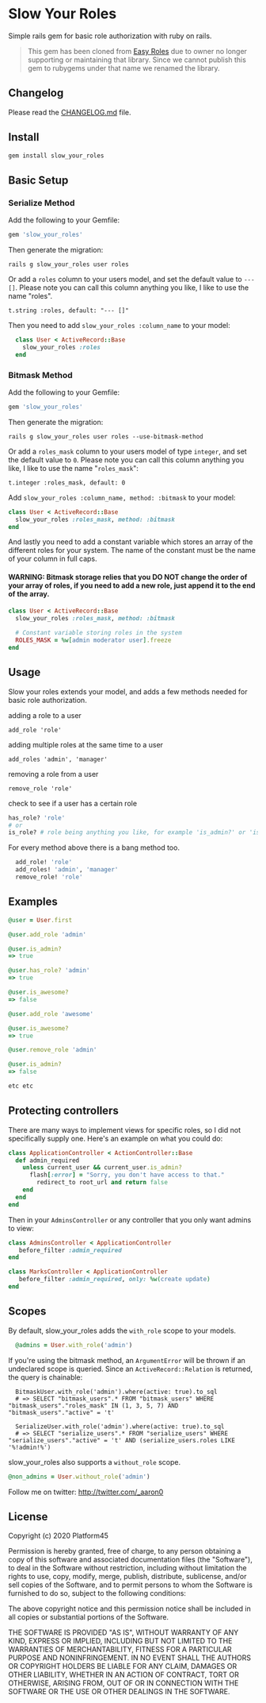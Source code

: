 # Slow Your Roles

Simple rails gem for basic role authorization with ruby on rails.

>This gem has been cloned from [Easy Roles](https://github.com/platform45/easy_roles) due to owner no longer supporting or maintaining that library. Since we cannot publish this gem to rubygems under that name we renamed the library.

## Changelog

Please read the [CHANGELOG.md](https://github.com/aarona/slow_your_roles/blob/master/CHANGELOG.md) file.

## Install

```ruby
gem install slow_your_roles
```

## Basic Setup

### Serialize Method

Add the following to your Gemfile:

```ruby
gem 'slow_your_roles'
```

Then generate the migration:

```
rails g slow_your_roles user roles
```

Or add a `roles` column to your users model, and set the default value to `--- []`. Please note you can call this column anything you like, I like to use the name "roles".

```
t.string :roles, default: "--- []"
```

Then you need to add `slow_your_roles :column_name` to your model:

```ruby
  class User < ActiveRecord::Base
    slow_your_roles :roles
  end
```

### Bitmask Method

Add the following to your Gemfile:

```ruby
gem 'slow_your_roles'
```

Then generate the migration:

```  
rails g slow_your_roles user roles --use-bitmask-method
```

Or add a `roles_mask` column to your users model of type `integer`, and set the default value to `0`. Please note you can call this column anything you like, I like to use the name "`roles_mask`":

```
t.integer :roles_mask, default: 0
```

Add `slow_your_roles :column_name, method: :bitmask` to your model:

```ruby
class User < ActiveRecord::Base
  slow_your_roles :roles_mask, method: :bitmask
end
```

And lastly you need to add a constant variable which stores an array of the different roles for your system. The name of the constant must be the name of your column in full caps.

#### WARNING: Bitmask storage relies that you DO NOT change the order of your array of roles, if you need to add a new role, just append it to the end of the array.

```ruby
class User < ActiveRecord::Base
  slow_your_roles :roles_mask, method: :bitmask
  
  # Constant variable storing roles in the system
  ROLES_MASK = %w[admin moderator user].freeze
end
```

## Usage

Slow your roles extends your model, and adds a few methods needed for basic role authorization.

adding a role to a user

```add_role 'role'```

adding multiple roles at the same time to a user

```add_roles 'admin', 'manager'```

removing a role from a user

```remove_role 'role'```

check to see if a user has a certain role

```ruby
has_role? 'role'
# or
is_role? # role being anything you like, for example 'is_admin?' or 'is_awesome?'
```

For every method above there is a bang method too.

```ruby
  add_role! 'role'
  add_roles! 'admin', 'manager'
  remove_role! 'role'
```

## Examples

```ruby
@user = User.first

@user.add_role 'admin'

@user.is_admin?
=> true

@user.has_role? 'admin'
=> true

@user.is_awesome?
=> false

@user.add_role 'awesome'

@user.is_awesome?
=> true

@user.remove_role 'admin'

@user.is_admin?
=> false

etc etc
```

## Protecting controllers

There are many ways to implement views for specific roles, so I did not specifically supply one. Here's an example on what you could do:

```ruby
class ApplicationController < ActionController::Base
  def admin_required
    unless current_user && current_user.is_admin?
      flash[:error] = "Sorry, you don't have access to that."
        redirect_to root_url and return false
    end
  end
end
```

Then in your `AdminsController` or any controller that you only want admins to view:

```ruby
class AdminsController < ApplicationController
   before_filter :admin_required
end

class MarksController < ApplicationController
   before_filter :admin_required, only: %w(create update)
end
```

## Scopes

By default, slow_your_roles adds the `with_role` scope to your models.

```ruby
  @admins = User.with_role('admin')
```

If you're using the bitmask method, an `ArgumentError` will be thrown if an undeclared scope is queried. Since an `ActiveRecord::Relation` is returned, the query is chainable:

```log
  BitmaskUser.with_role('admin').where(active: true).to_sql
  # => SELECT "bitmask_users".* FROM "bitmask_users" WHERE "bitmask_users"."roles_mask" IN (1, 3, 5, 7) AND "bitmask_users"."active" = 't'
  
  SerializeUser.with_role('admin').where(active: true).to_sql
  # => SELECT "serialize_users".* FROM "serialize_users" WHERE "serialize_users"."active" = 't' AND (serialize_users.roles LIKE '%!admin!%')
```

slow_your_roles also supports a `without_role` scope.

```ruby
@non_admins = User.without_role('admin')
```

Follow me on twitter: http://twitter.com/_aaron0

## License

Copyright (c) 2020 Platform45

Permission is hereby granted, free of charge, to any person obtaining
a copy of this software and associated documentation files (the
"Software"), to deal in the Software without restriction, including
without limitation the rights to use, copy, modify, merge, publish,
distribute, sublicense, and/or sell copies of the Software, and to
permit persons to whom the Software is furnished to do so, subject to
the following conditions:

The above copyright notice and this permission notice shall be
included in all copies or substantial portions of the Software.

THE SOFTWARE IS PROVIDED "AS IS", WITHOUT WARRANTY OF ANY KIND,
EXPRESS OR IMPLIED, INCLUDING BUT NOT LIMITED TO THE WARRANTIES OF
MERCHANTABILITY, FITNESS FOR A PARTICULAR PURPOSE AND
NONINFRINGEMENT. IN NO EVENT SHALL THE AUTHORS OR COPYRIGHT HOLDERS BE
LIABLE FOR ANY CLAIM, DAMAGES OR OTHER LIABILITY, WHETHER IN AN ACTION
OF CONTRACT, TORT OR OTHERWISE, ARISING FROM, OUT OF OR IN CONNECTION
WITH THE SOFTWARE OR THE USE OR OTHER DEALINGS IN THE SOFTWARE.
